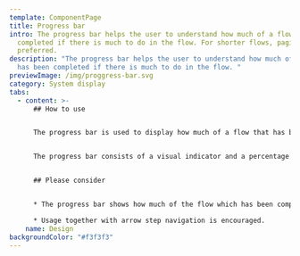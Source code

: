 ```yaml
---
template: ComponentPage
title: Progress bar
intro: The progress bar helps the user to understand how much of a flow has been
  completed if there is much to do in the flow. For shorter flows, pagination is
  preferred.
description: "The progress bar helps the user to understand how much of a flow
  has been completed if there is much to do in the flow. "
previewImage: /img/proggress-bar.svg
category: System display
tabs:
  - content: >-
      ## How to use


      The progress bar is used to display how much of a flow that has been completed. It's often used for longer flows such as web based educations. In web applications/check outs we usually use  [pagination](/components/web/navigations/pagination), which is our standard way of showing progress in a purchase flow.


      The progress bar consists of a visual indicator and a percentage which shows how large part of the flow which has been completed.


      ## Please consider


      * The progress bar shows how much of the flow which has been completed, meaning that you (hypothetically) can have completed 78% and be on page 2 of 7. In contrast, the pagination only tells you on which page you are without taking into account how much of the flow you have completed.

      * Usage together with arrow step navigation is encouraged.
    name: Design
backgroundColor: "#f3f3f3"
---
```

